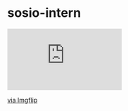 # sosio-intern   


<div style="width:260px;max-width:100%;"><div style="height:0;padding-bottom:53.85%;position:relative;"><iframe width="260" height="140" style="position:absolute;top:0;left:0;width:100%;height:100%;" frameBorder="0" src="https://imgflip.com/embed/4a3q9k"></iframe></div><p><a href="https://imgflip.com/gif/4a3q9k">via Imgflip</a></p></div>
